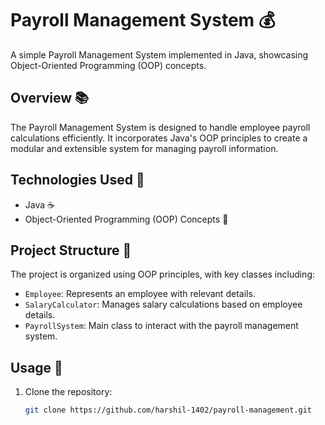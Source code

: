 # Payroll Management System 💰

A simple Payroll Management System implemented in Java, showcasing Object-Oriented Programming (OOP) concepts.

## Overview 📚

The Payroll Management System is designed to handle employee payroll calculations efficiently. It incorporates Java's OOP principles to create a modular and extensible system for managing payroll information.



## Technologies Used 🚀

- Java ☕
- Object-Oriented Programming (OOP) Concepts 🔄

## Project Structure 📂

The project is organized using OOP principles, with key classes including:

- `Employee`: Represents an employee with relevant details.
- `SalaryCalculator`: Manages salary calculations based on employee details.
- `PayrollSystem`: Main class to interact with the payroll management system.

## Usage 🚀

1. Clone the repository:

   ```bash
   git clone https://github.com/harshil-1402/payroll-management.git
